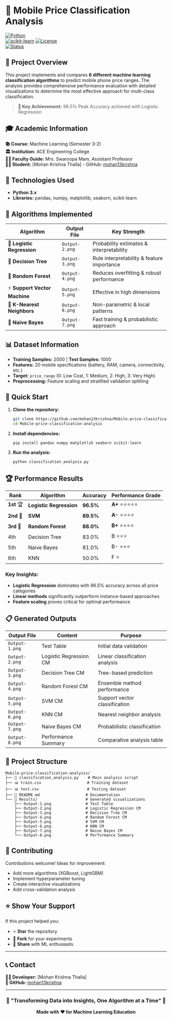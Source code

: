 # 📱 Mobile Price Classification Analysis

[![Python](https://img.shields.io/badge/Python-3.8+-blue.svg)](https://www.python.org/)   
[![scikit-learn](https://img.shields.io/badge/scikit--learn-1.0+-orange.svg)](https://scikit-learn.org/) 
[![License](https://img.shields.io/badge/License-MIT-green.svg)](LICENSE)     
[![Status](https://img.shields.io/badge/Status-Complete-success.svg)]()   
   
## 🚀 Project Overview  
  
This project implements and compares **6 different machine learning classification algorithms** to predict mobile phone price ranges. The analysis provides comprehensive performance evaluation with detailed visualizations to determine the most effective approach for multi-class classification.

> **🎯 Key Achievement:** 96.5% Peak Accuracy achieved with Logistic Regression 

## 🎓 Academic Information
    
**📚 Course:** Machine Learning (Semester 3-2)  
**🏛️ Institution:** ACE Engineering College   
**👩‍🏫 Faculty Guide:** Mrs. Swaroopa Mam, Assistant Professor  
**👨‍💻 Student:** [Mohan Krishna Thalla] - GitHub: [mohan13krishna](https://github.com/mohan13krishna)

## 🔧 Technologies Used

- **Python 3.x**
- **Libraries:** pandas, numpy, matplotlib, seaborn, scikit-learn

## 🤖 Algorithms Implemented

| Algorithm | Output File | Key Strength |
|-----------|-------------|--------------|
| 🔵 **Logistic Regression** | `Output-2.png` | Probability estimates & interpretability |
| 🌳 **Decision Tree** | `Output-3.png` | Rule interpretability & feature importance |
| 🌲 **Random Forest** | `Output-4.png` | Reduces overfitting & robust performance |
| ⚡ **Support Vector Machine** | `Output-5.png` | Effective in high dimensions |
| 👥 **K-Nearest Neighbors** | `Output-6.png` | Non-parametric & local patterns |
| 🎯 **Naive Bayes** | `Output-7.png` | Fast training & probabilistic approach |

## 📊 Dataset Information

- **Training Samples:** 2000 | **Test Samples:** 1000
- **Features:** 20 mobile specifications (battery, RAM, camera, connectivity, etc.)
- **Target:** `price_range` (0: Low Cost, 1: Medium, 2: High, 3: Very High)
- **Preprocessing:** Feature scaling and stratified validation splitting

## 🚀 Quick Start

1. **Clone the repository:**
   ```bash
   git clone https://github.com/mohan13krishna/Mobile-price-classification-analysis.git
   cd Mobile-price-classification-analysis
   ```

2. **Install dependencies:**
   ```bash
   pip install pandas numpy matplotlib seaborn scikit-learn
   ```

3. **Run the analysis:**
   ```bash
   python classification_analysis.py
   ```

## 🏆 Performance Results

| Rank | Algorithm | Accuracy | Performance Grade |
|------|-----------|----------|------------------|
| **1st** 🏆 | **Logistic Regression** | **96.5%** | **A+** ⭐⭐⭐⭐⭐ |
| **2nd** 🥈 | **SVM** | **89.5%** | **A-** ⭐⭐⭐⭐ |
| **3rd** 🥉 | **Random Forest** | **88.0%** | **B+** ⭐⭐⭐⭐ |
| 4th | Decision Tree | 83.0% | B ⭐⭐⭐ |
| 5th | Naive Bayes | 81.0% | B- ⭐⭐⭐ |
| 6th | KNN | 50.0% | F ⭐ |

### Key Insights:
- **Logistic Regression** dominates with 96.5% accuracy across all price categories
- **Linear methods** significantly outperform instance-based approaches
- **Feature scaling** proves critical for optimal performance

## 📋 Generated Outputs

| Output File | Content | Purpose |
|-------------|---------|---------|
| `Output-1.png` | Test Table | Initial data validation |
| `Output-2.png` | Logistic Regression CM | Linear classification analysis |
| `Output-3.png` | Decision Tree CM | Tree-based prediction |
| `Output-4.png` | Random Forest CM | Ensemble method performance |
| `Output-5.png` | SVM CM | Support vector classification |
| `Output-6.png` | KNN CM | Nearest neighbor analysis |
| `Output-7.png` | Naive Bayes CM | Probabilistic classification |
| `Output-8.png` | Performance Summary | Comparative analysis table |

## 📁 Project Structure

```
Mobile-price-classification-analysis/
├── 📄 classification_analysis.py    # Main analysis script
├── 📊 train.csv                    # Training dataset
├── 📊 test.csv                     # Testing dataset  
├── 📖 README.md                    # Documentation
└── 📁 Results/                     # Generated visualizations
    ├── Output-1.png               # Test Table
    ├── Output-2.png               # Logistic Regression CM
    ├── Output-3.png               # Decision Tree CM
    ├── Output-4.png               # Random Forest CM
    ├── Output-5.png               # SVM CM
    ├── Output-6.png               # KNN CM
    ├── Output-7.png               # Naive Bayes CM
    └── Output-8.png               # Performance Summary
```

## 🤝 Contributing

Contributions welcome! Ideas for improvement:
- Add more algorithms (XGBoost, LightGBM)
- Implement hyperparameter tuning
- Create interactive visualizations
- Add cross-validation analysis

## ⭐ Show Your Support

If this project helped you:
- ⭐ **Star** the repository
- 🍴 **Fork** for your experiments  
- 📢 **Share** with ML enthusiasts

---

## 📞 Contact

**👨‍💻 Developer:** [Mohan Krishna Thalla]  
**🔗 GitHub:** [mohan13krishna](https://github.com/mohan13krishna)  


---

<div align="center">

### 🌟 "Transforming Data into Insights, One Algorithm at a Time" 🌟

**Made with ❤️ for Machine Learning Education**

</div>
